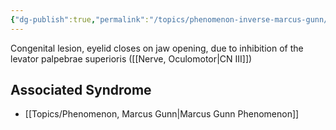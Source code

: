 ```yaml
---
{"dg-publish":true,"permalink":"/topics/phenomenon-inverse-marcus-gunn/","created":"2023-06-03T20:16:47.000-07:00","updated":"2023-06-03T20:25:26.000-07:00"}
---
```



Congenital lesion, eyelid closes on jaw opening, due to inhibition of the levator palpebrae superioris ([[Nerve, Oculomotor\|CN III]])

## Associated Syndrome

- [[Topics/Phenomenon, Marcus Gunn\|Marcus Gunn Phenomenon]]
